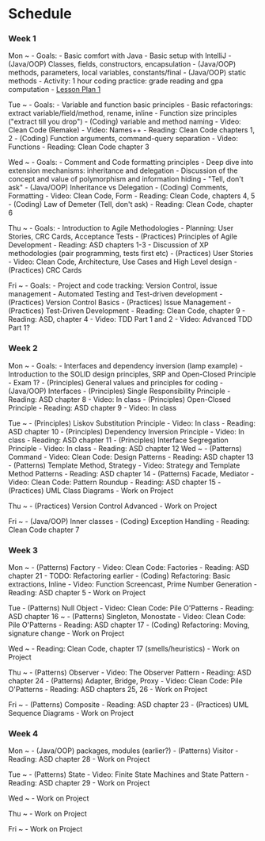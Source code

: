 # Schedule

### Week 1

Mon
  ~ - Goals:
        - Basic comfort with Java
        - Basic setup with IntelliJ
    - (Java/OOP) Classes, fields, constructors, encapsulation
    - (Java/OOP) methods, parameters, local variables, constants/final
    - (Java/OOP) static methods
    - Activity: 1 hour coding practice: grade reading and gpa computation
    - [Lesson Plan 1](lessonPlans/lessonPlanDay1.md)

Tue
  ~ - Goals:
        - Variable and function basic principles
        - Basic refactorings: extract variable/field/method, rename, inline
        - Function size principles ("extract till you drop")
    - (Coding) variable and method naming
        - Video: Clean Code (Remake)
        - Video: Names++
        - Reading: Clean Code chapters 1, 2
    - (Coding) Function arguments, command-query separation
        - Video: Functions
        - Reading: Clean Code chapter 3

Wed
  ~ - Goals:
        - Comment and Code formatting principles
        - Deep dive into extension mechanisms: inheritance and delegation
        - Discussion of the concept and value of polymorphism and information hiding
        - "Tell, don't ask"
    - (Java/OOP) Inheritance vs Delegation
    - (Coding) Comments, Formatting
        - Video: Clean Code, Form
        - Reading: Clean Code, chapters 4, 5
    - (Coding) Law of Demeter (Tell, don't ask)
        - Reading: Clean Code, chapter 6

Thu
  ~ - Goals:
        - Introduction to Agile Methodologies
        - Planning: User Stories, CRC Cards, Acceptance Tests
    - (Practices) Principles of Agile Development
        - Reading: ASD chapters 1-3
        - Discussion of XP methodologies (pair programming, tests first etc)
    - (Practices) User Stories
        - Video: Clean Code, Architecture, Use Cases and High Level design
    - (Practices) CRC Cards

Fri
  ~ - Goals:
        - Project and code tracking: Version Control, issue management
        - Automated Testing and Test-driven development
    - (Practices) Version Control Basics
    - (Practices) Issue Management
    - (Practices) Test-Driven Development
        - Reading: Clean Code, chapter 9
        - Reading: ASD, chapter 4
        - Video: TDD Part 1 and 2
        - Video: Advanced TDD Part 1?

### Week 2

Mon
  ~ - Goals:
        - Interfaces and dependency inversion (lamp example)
        - Introduction to the SOLID design principles, SRP and Open-Closed Principle
    - Exam 1?
    - (Principles) General values and principles for coding
    - (Java/OOP) Interfaces
    - (Principles) Single Responsibility Principle
        - Reading: ASD chapter 8
        - Video: In class
    - (Principles) Open-Closed Principle
        - Reading: ASD chapter 9
        - Video: In class

Tue
  ~ - (Principles) Liskov Substitution Principle
        - Video: In class
        - Reading: ASD chapter 10
    - (Principles) Dependency Inversion Principle
        - Video: In class
        - Reading: ASD chapter 11
    - (Principles) Interface Segregation Principle
        - Video: In class
        - Reading: ASD chapter 12
Wed
  ~ - (Patterns) Command
        - Video: Clean Code: Design Patterns
        - Reading: ASD chapter 13
    - (Patterns) Template Method, Strategy
        - Video: Strategy and Template Method Patterns
        - Reading: ASD chapter 14
    - (Patterns) Facade, Mediator
        - Video: Clean Code: Pattern Roundup
        - Reading: ASD chapter 15
    - (Practices) UML Class Diagrams
    - Work on Project

Thu
  ~ - (Practices) Version Control Advanced
    - Work on Project

Fri
  ~ - (Java/OOP) Inner classes
    - (Coding) Exception Handling
        - Reading: Clean Code chapter 7

### Week 3

Mon
  ~ - (Patterns) Factory
        - Video: Clean Code: Factories
        - Reading: ASD chapter 21
    - TODO: Refactoring earlier
    - (Coding) Refactoring: Basic extractions, Inline
        - Video: Function Screencast, Prime Number Generation
        - Reading: ASD chapter 5
    - Work on Project

Tue
    - (Patterns) Null Object
        - Video: Clean Code: Pile O'Patterns
        - Reading: ASD chapter 16
  ~ - (Patterns) Singleton, Monostate
        - Video: Clean Code: Pile O'Patterns
        - Reading: ASD chapter 17
    - (Coding) Refactoring: Moving, signature change
    - Work on Project

Wed
  ~ - Reading: Clean Code, chapter 17 (smells/heuristics)
    - Work on Project

Thu
  ~ - (Patterns) Observer
        - Video: The Observer Pattern
        - Reading: ASD chapter 24
    - (Patterns) Adapter, Bridge, Proxy
        - Video: Clean Code: Pile O'Patterns
        - Reading: ASD chapters 25, 26
    - Work on Project

Fri
  ~ - (Patterns) Composite
        - Reading: ASD chapter 23
    - (Practices) UML Sequence Diagrams
    - Work on Project

### Week 4

Mon
  ~ - (Java/OOP) packages, modules (earlier?)
    - (Patterns) Visitor
        - Reading: ASD chapter 28
    - Work on Project

Tue
  ~ - (Patterns) State
        - Video: Finite State Machines and State Pattern
        - Reading: ASD chapter 29
    - Work on Project

Wed
  ~ - Work on Project

Thu
  ~ - Work on Project

Fri
  ~ - Work on Project

